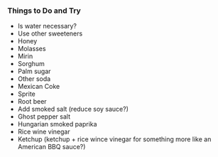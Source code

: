 ### Things to Do and Try

 * Is water necessary?
 * Use other sweeteners
  * Honey
  * Molasses
  * Mirin
  * Sorghum
  * Palm sugar
 * Other soda
  * Mexican Coke
  * Sprite
  * Root beer
 * Add smoked salt (reduce soy sauce?)
 * Ghost pepper salt
 * Hungarian smoked paprika
 * Rice wine vinegar
 * Ketchup (ketchup + rice wince vinegar for something more like an American BBQ sauce?)
